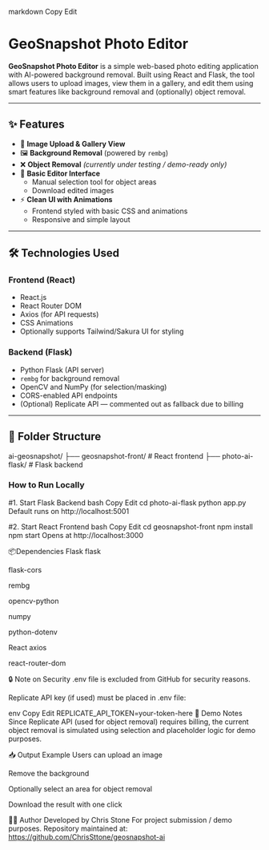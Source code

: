 
markdown
Copy
Edit
# GeoSnapshot Photo Editor

**GeoSnapshot Photo Editor** is a simple web-based photo editing application with AI-powered background removal. Built using React and Flask, the tool allows users to upload images, view them in a gallery, and edit them using smart features like background removal and (optionally) object removal.

---

## ✨ Features

- 📸 **Image Upload & Gallery View**
- 🖼️ **Background Removal** (powered by `rembg`)
- ❌ **Object Removal** *(currently under testing / demo-ready only)*
- 🧰 **Basic Editor Interface**
  - Manual selection tool for object areas
  - Download edited images
- ⚡ **Clean UI with Animations**
  - Frontend styled with basic CSS and animations
  - Responsive and simple layout

---

## 🛠️ Technologies Used

### Frontend (React)

- React.js
- React Router DOM
- Axios (for API requests)
- CSS Animations
- Optionally supports Tailwind/Sakura UI for styling

### Backend (Flask)

- Python Flask (API server)
- `rembg` for background removal
- OpenCV and NumPy (for selection/masking)
- CORS-enabled API endpoints
- (Optional) Replicate API — commented out as fallback due to billing

---

## 📁 Folder Structure

ai-geosnapshot/
├── geosnapshot-front/ # React frontend
├── photo-ai-flask/ # Flask backend


### How to Run Locally

#1. Start Flask Backend
bash
Copy
Edit
cd photo-ai-flask
python app.py
Default runs on http://localhost:5001

#2. Start React Frontend
bash
Copy
Edit
cd geosnapshot-front
npm install
npm start
Opens at http://localhost:3000

📦Dependencies
Flask
flask

flask-cors

rembg

opencv-python

numpy

python-dotenv

React
axios

react-router-dom

🔒 Note on Security
.env file is excluded from GitHub for security reasons.

Replicate API key (if used) must be placed in .env file:

env
Copy
Edit
REPLICATE_API_TOKEN=your-token-here
📸 Demo Notes
Since Replicate API (used for object removal) requires billing, the current object removal is simulated using selection and placeholder logic for demo purposes.

📥 Output Example
Users can upload an image

Remove the background

Optionally select an area for object removal

Download the result with one click

🧑‍💻 Author
Developed by Chris Stone
For project submission / demo purposes.
Repository maintained at: https://github.com/ChrisSttone/geosnapshot-ai
